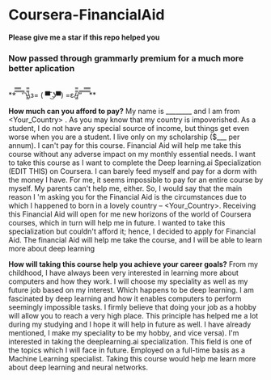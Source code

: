 # Coursera-FinancialAid

**Please give me a star if this repo helped you**<br>
<h3>Now passed through grammarly premium for a much more better aplication</h3>

<br>
 **̿̿ ̿̿ ̿̿ ̿'̿'\̵͇̿̿\з= ( ▀ ͜͞ʖ▀) =ε/̵͇̿̿/’̿’̿ ̿ ̿̿ ̿̿ ̿̿**
 <br>

**How much can you afford to pay?**
My name is ________ and I am from <Your_Country> . As you may know that my country is impoverished. As a student, I do not have any special source of income, but things get even worse when you are a student. I live only on my scholarship ($___ per annum). I can't pay for this course. Financial Aid will help me take this course without any adverse impact on my monthly essential needs. I want to take this course as I want to complete the Deep learning.ai Specialization (EDIT THIS) on Coursera. I can barely feed myself and pay for a dorm with the money I have. For me, it seems impossible to pay for an entire course by myself. My parents can't help me, either. So, I would say that the main reason I 'm asking you for the Financial Aid is the circumstances due to which I happened to born in a lovely country – <Your_Country>. Receiving this Financial Aid will open for me new horizons of the world of Coursera courses, which in turn will help me in future. I wanted to take this specialization but couldn't afford it; hence, I decided to apply for Financial Aid.
The financial Aid will help me take the course, and I will be able to learn more about deep learning

**How will taking this course help you achieve your career goals?**
From my childhood, I have always been very interested in learning more about computers and how they work.  I will choose my speciality as well as my future job based on my interest. Which happens to be deep learning. I am fascinated by deep learning and how it enables computers to perform seemingly impossible tasks. I firmly believe that doing your job as a hobby will allow you to reach a very high place. This principle has helped me a lot during my studying and I hope it will help in future as well. I have already mentioned, I make my speciality to be my hobby, and vice versa). I'm interested in taking the deeplearning.ai specialization. This field is one of the topics which I will face in future. Employed on a full-time basis as a Machine Learning specialist. Taking this course would help me learn more about deep learning and neural networks.

